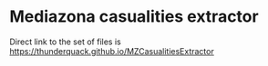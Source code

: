 # Mediazona casualities extractor

Direct link to the set of files is https://thunderquack.github.io/MZCasualitiesExtractor
